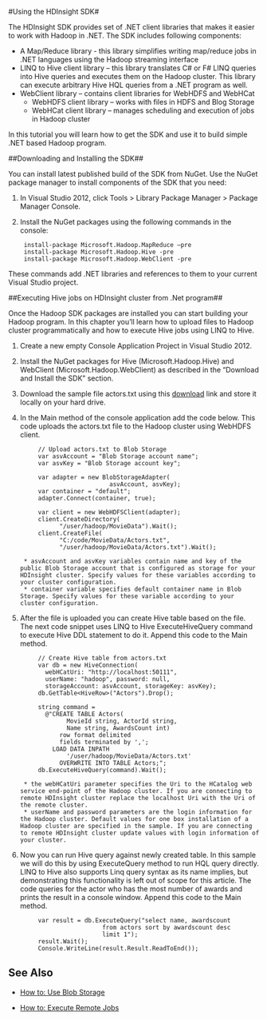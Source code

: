 <properties linkid="manage-hdinsight-using-sdk" urlDisplayName="Using the HDInsight SDK" pageTitle="How to use the HDInsight SDK - Windows Azure guidance" metaKeywords="hdinsight sdk, hdinsight .net, hdinsight .net azure" metaDescription="Learn how to use the .Net client SDK for HDInsight." metaCanonical="http://www.windowsazure.com/en-us/manage/hdinsight/using-hdinsight-sdk" umbracoNaviHide="0" disqusComments="1" writer="sburgess" editor="mollybos" manager="paulettm" />

#Using the HDInsight SDK#

The HDInsight SDK provides set of .NET client libraries that makes it easier to work with Hadoop in .NET. The SDK includes following components:

- 	A Map/Reduce library - this library simplifies writing map/reduce jobs in .NET languages using the Hadoop streaming interface
- 	LINQ to Hive client library – this library translates C# or F# LINQ queries into Hive queries and executes them on the Hadoop cluster. This library can execute arbitrary Hive HQL queries from a .NET program as well.
- 	WebClient library – contains client libraries for WebHDFS and WebHCat
	- 	WebHDFS client library – works with files in HDFS and Blog Storage
	- WebHCat client library – manages scheduling and execution of jobs in Hadoop cluster

In this tutorial you will learn how to get the SDK and use it to build simple .NET based Hadoop program.

##Downloading and Installing the SDK##

You can install latest published build of the SDK from NuGet. Use the NuGet package manager to install components of the SDK that you need:

1. In Visual Studio 2012, click Tools > Library Package Manager > Package Manager Console.
2. Install the NuGet packages using the following commands in the console:

		install-package Microsoft.Hadoop.MapReduce –pre
		install-package Microsoft.Hadoop.Hive -pre 
		install-package Microsoft.Hadoop.WebClient -pre 

These commands add .NET libraries and references to them to your current Visual Studio project.

##Executing Hive jobs on HDInsight cluster from .Net program##

Once the Hadoop SDK packages are installed you can start building your Hadoop program. In this chapter you’ll learn how to upload files to Hadoop cluster programmatically and how to execute Hive jobs using LINQ to Hive.

1. Create a new empty Console Application Project in Visual Studio 2012.
2. Install the NuGet packages for Hive (Microsoft.Hadoop.Hive) and WebClient (Microsoft.Hadoop.WebClient) as described in the “Download and Install the SDK” section. 
3. Download the sample file actors.txt using this [download](http://go.microsoft.com/fwlink/?LinkID=286223) link and store it locally on your hard drive.
4. In the Main method of the console application add the code below. This code uploads the actors.txt file to the Hadoop cluster using WebHDFS client.

            // Upload actors.txt to Blob Storage
            var asvAccount = "Blob Storage account name";
            var asvKey = "Blob Storage account key";

            var adapter = new BlobStorageAdapter(
                                asvAccount, asvKey);
            var container = "default";
            adapter.Connect(container, true);

            var client = new WebHDFSClient(adapter);
            client.CreateDirectory(
                  "/user/hadoop/MovieData").Wait();
            client.CreateFile(
                  "C:/code/MovieData/Actors.txt",
                  "/user/hadoop/MovieData/Actors.txt").Wait();

		* asvAccount and asvKey variables contain name and key of the public Blob Storage account that is configured as storage for your HDInsight cluster. Specify values for these variables according to your cluster configuration.
		* container variable specifies default container name in Blob Storage. Specify values for these variable according to your cluster configuration.

5. After the file is uploaded you can create Hive table based on the file. The next code snippet uses LINQ to Hive ExecuteHiveQuery command to execute Hive DDL statement to do it. Append this code to the Main method.

            // Create Hive table from actors.txt
            var db = new HiveConnection(
              webHCatUri: "http://localhost:50111",
              userName: "hadoop", password: null,
              storageAccount: asvAccount, storageKey: asvKey);
            db.GetTable<HiveRow>("Actors").Drop();

            string command = 
              @"CREATE TABLE Actors(
                    MovieId string, ActorId string,
                    Name string, AwardsCount int) 
                  row format delimited 
                  fields terminated by ',';
                LOAD DATA INPATH 
                    '/user/hadoop/MovieData/Actors.txt'
                  OVERWRITE INTO TABLE Actors;";
            db.ExecuteHiveQuery(command).Wait();

		* the webHCatUri parameter specifies the Uri to the HCatalog web service end-point of the Hadoop cluster. If you are connecting to remote HDInsight cluster replace the localhost Uri with the Uri of the remote cluster.
		* userName and password parameters are the login information for the Hadoop cluster. Default values for one box installation of a Hadoop cluster are specified in the sample. If you are connecting to remote HDInsight cluster update values with login information of your cluster.

6. Now you can run Hive query against newly created table. In this sample we will do this by using ExecuteQuery method to run HQL query directly. LINQ to Hive also supports Linq query syntax as its name implies, but demonstrating this functionality is left out of scope for this article. The code queries for the actor who has the most number of awards and prints the result in a console window. Append this code to the Main method.

            var result = db.ExecuteQuery("select name, awardscount
                              from actors sort by awardscount desc
                              limit 1");
            result.Wait();
            Console.WriteLine(result.Result.ReadToEnd());

## See Also
* [How to: Use Blob Storage](/en-us/manage/services/hdinsight/howto-blob-store/)
	
* [How to: Execute Remote Jobs](/en-us/manage/services/hdinsight/howto-execute-remote-job/)
